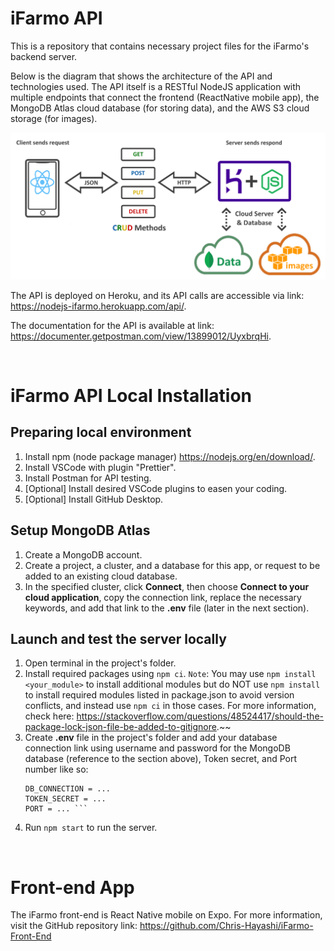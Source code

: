 # iFarmo API

This is a repository that contains necessary project files for the iFarmo's backend server.

Below is the diagram that shows the architecture of the API and technologies used. The API itself is a RESTful NodeJS application with multiple endpoints that connect the frontend (ReactNative mobile app), the MongoDB Atlas cloud database (for storing data), and the AWS S3 cloud storage (for images). 

![](System_Architecture_Design.png)

The API is deployed on Heroku, and its API calls are accessible via link: https://nodejs-ifarmo.herokuapp.com/api/.

The documentation for the API is available at link: https://documenter.getpostman.com/view/13899012/UyxbrqHi.

<br>

# iFarmo API Local Installation

## Preparing local environment
1. Install npm (node package manager) https://nodejs.org/en/download/.
2. Install VSCode with plugin "Prettier".
3. Install Postman for API testing.
4. [Optional] Install desired VSCode plugins to easen your coding.
5. [Optional] Install GitHub Desktop.

## Setup MongoDB Atlas 
1. Create a MongoDB account.
2. Create a project, a cluster, and a database for this app, or request to be added to an existing cloud database.
3. In the specified cluster, click **Connect**, then choose **Connect to your cloud application**, copy the connection link, replace the necessary keywords, and add that link to the **.env** file (later in the next section).

## Launch and test the server locally
1. Open terminal in the project's folder.
2. Install required packages using ```npm ci```.
`Note`: You may use ```npm install <your_module>``` to install additional modules but do NOT use ```npm install``` to install required modules listed in package.json to avoid version conflicts, and instead use ```npm ci``` in those cases. For more information, check here: https://stackoverflow.com/questions/48524417/should-the-package-lock-json-file-be-added-to-gitignore.~~
3. Create **.env** file in the project's folder and add your database connection link using username and password for the MongoDB database (reference to the section above), Token secret, and Port number like so:
    ```
    DB_CONNECTION = ...
    TOKEN_SECRET = ...
    PORT = ... ```
4. Run ```npm start``` to run the server.

<br>

# Front-end App

The iFarmo front-end is React Native mobile on Expo. For more information, visit the GitHub repository link: https://github.com/Chris-Hayashi/iFarmo-Front-End